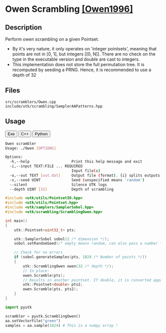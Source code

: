# Owen Scrambling [[Owen1996]](https://link.springer.com/chapter/10.1007/978-1-4612-2552-2_19)

## Description 

Perform owen scrambling on a given Pointset.

* By it's very nature, it only operates on 'integer pointsets', meaning that
points are not in [0, 1], but integers [[0, N]]. There are no check on the type
in the executable version and double are cast to integers.
* This implementation does not store the full permutation tree. It is recomputed
by seeding a PRNG. Hence, it is recommended to use a depth of 32

## Files

```
src/scramblers/Owen.cpp  
include/utk/scrambling/SamplerAAPatterns.hpp
```

## Usage

<button class="tablink exebutton" onclick="openCode('exe', this)" markdown="1">Exe</button> 
<button class="tablink cppbutton" onclick="openCode('cpp', this)" markdown="1">C++</button> 
<button class="tablink pybutton" onclick="openCode('py', this)" markdown="1">Python</button> 
<br/>
  

<div class="exe tabcontent">

```bash
Owen scrambler
Usage: ./Owen [OPTIONS]

Options:
  -h,--help                   Print this help message and exit
  -i,--input TEXT:FILE ... REQUIRED
                              Input file(s)
  -o,--out TEXT [out.dat]     Output file (format). {i} splits outputs in multiple files and token is replaced by index.
  -s,--seed UINT              Seed (unspecified means 'random')
  --silent                    Silence UTK logs
  --depth UINT [32]           Depth of scrambling
```

</div>

<div class="cpp tabcontent">

```  cpp
#include <utk/utils/PointsetIO.hpp>
#include <utk/utils/Pointset.hpp>
#include <utk/samplers/SamplerSobol.hpp>
#include <utk/scrambling/ScramblingOwen.hpp>

int main()
{
    utk::Pointset<uint32_t> pts;

    utk::SamplerSobol sobol(2 /* dimension */);
    sobol.setRandomSeed(/* empty means random, can also pass a number */);

    // Check for no errors
    if (sobol.generateSamples(pts, 1024 /* Number of points */))
    {
        utk::ScramblingOwen owen(32 /* depth */);
        // In place:
        owen.Scramble(pts);
        // Results in another pointset. If double, it is converted appropriatly
        utk::Pointset<double> pts2;
        owen.Scramble(pts, pts2);        
    }
}
```  

</div>

<div class="py tabcontent">

``` python
import pyutk

scrambler = pyutk.ScramblingOwen()
aa.setVectorFile("green")
samples = aa.sample(1024) # This is a numpy array !
```  

</div>
